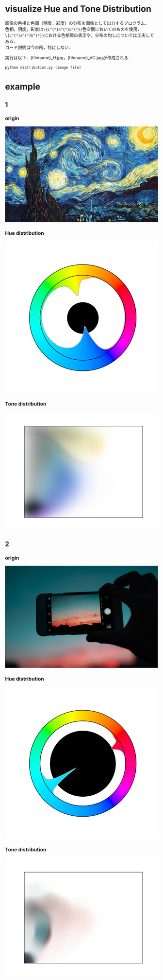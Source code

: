 # visualize Hue and Tone Distribution

画像の色相と色調（明度，彩度）の分布を画像として出力するプロクラム．  
色相，明度，彩度は`\{L^{*}a^{*}b^{*}}`色空間においてのものを使用．  
`\{L^{*}a^{*}b^{*}}`における色相環の表示や，分布の均しについては工夫してある．  
コード説明は今の所，特にしない．

実行は以下．(filename)\_H.jpg，(filename)\_VC.jpgが作成される．
```
python distribution.py (image file)
```

# example

## 1
### origin
![ex1](./example/ex0.jpg)
### Hue distribution
![ex1_H](./example/ex0_H.jpg)
### Tone distribution
![ex1_VC](./example/ex0_VC.jpg)

## 2
### origin
![ex2](./example/ex1.jpg)
### Hue distribution
![ex2_H](./example/ex1_H.jpg)
### Tone distribution
![ex2_VC](./example/ex1_VC.jpg)
